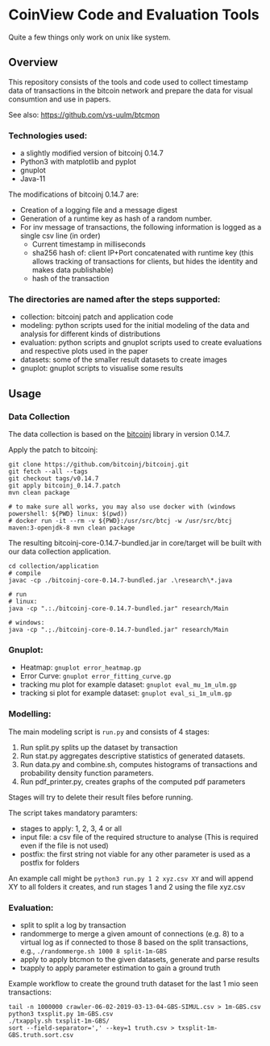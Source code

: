 # CoinView Code and Evaluation Tools

Quite a few things only work on unix like system.

## Overview

This repository consists of the tools and code used to collect timestamp data of transactions in the bitcoin network and prepare the data for visual consumtion and use in papers.

See also: https://github.com/vs-uulm/btcmon

### Technologies used:

 * a slightly modified version of bitcoinj 0.14.7
 * Python3 with matplotlib and pyplot
 * gnuplot
 * Java-11

The modifications of bitcoinj 0.14.7 are:

 * Creation of a logging file and a  message digest
 * Generation of a runtime key as hash of a random number.
 * For inv message of transactions, the following information is logged as a single csv line (in order)
    * Current timestamp in milliseconds
    * sha256 hash of: client IP+Port concatenated with runtime key (this allows tracking of transactions for clients, but hides the identity and makes data publishable)
    * hash of the transaction

### The directories are named after the steps supported:

 * collection: bitcoinj patch and application code
 * modeling: python scripts used for the initial modeling of the data and analysis for different kinds of distributions
 * evaluation: python scripts and gnuplot scripts used to create evaluations and respective plots used in the paper
 * datasets: some of the smaller result datasets to create images
 * gnuplot: gnuplot scripts to visualise some results

## Usage

### Data Collection

The data collection is based on the [bitcoinj](https://github.com/bitcoinj/bitcoinj/tree/b131cc77384ed398b205d3e2e932d1d8228c4edb) library in version 0.14.7.

Apply the patch to bitcoinj:

```
git clone https://github.com/bitcoinj/bitcoinj.git
git fetch --all --tags
git checkout tags/v0.14.7
git apply bitcoinj_0.14.7.patch
mvn clean package

# to make sure all works, you may also use docker with (windows powershell: ${PWD} linux: $(pwd))
# docker run -it --rm -v ${PWD}:/usr/src/btcj -w /usr/src/btcj maven:3-openjdk-8 mvn clean package
```

The resulting bitcoinj-core-0.14.7-bundled.jar in core/target will be built with our data collection application.

```
cd collection/application
# compile
javac -cp ./bitcoinj-core-0.14.7-bundled.jar .\research\*.java

# run
# linux:
java -cp ".:./bitcoinj-core-0.14.7-bundled.jar" research/Main

# windows:
java -cp ".;./bitcoinj-core-0.14.7-bundled.jar" research/Main
```

### Gnuplot:

 * Heatmap: `gnuplot error_heatmap.gp`
 * Error Curve: `gnuplot error_fitting_curve.gp`
 * tracking mu plot for example dataset: `gnuplot eval_mu_1m_ulm.gp`
 * tracking si plot for example dataset: `gnuplot eval_si_1m_ulm.gp`

### Modelling:

The main modeling script is `run.py` and consists of 4 stages:

 1. Run split.py splits up the dataset by transaction 
 2. Run stat.py aggregates descriptive statistics of generated datasets.
 3. Run data.py and combine.sh, computes histograms of transactions and probability density function parameters.
 4. Run pdf_printer.py, creates graphs of the computed pdf parameters

Stages will try to delete their result files before running.

The script takes mandatory paramters:

 * stages to apply: 1, 2, 3, 4 or all
 * input file: a csv file of the required structure to analyse (This is required even if the file is not used)
 * postfix: the first string not viable for any other parameter is used as a postfix for folders

An example call might be `python3 run.py 1 2 xyz.csv XY` and will append XY to all folders it creates, and run stages 1 and 2 using the file xyz.csv

### Evaluation:

 * split to split a log by transaction
 * randommerge to merge a given amount of connections (e.g. 8) to a virtual log as if connected to those 8 based on the split transactions, e.g., `./randommerge.sh 1000 8 split-1m-GBS`
 * apply to apply btcmon to the given datasets, generate and parse results
 * txapply to apply parameter estimation to gain a ground truth

Example workflow to create the ground truth dataset for the last 1 mio seen transactions:

```
tail -n 1000000 crawler-06-02-2019-03-13-04-GBS-SIMUL.csv > 1m-GBS.csv
python3 txsplit.py 1m-GBS.csv
./txapply.sh txsplit-1m-GBS/
sort --field-separator=',' --key=1 truth.csv > txsplit-1m-GBS.truth.sort.csv
```